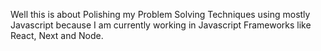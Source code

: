 Well this is about Polishing my Problem Solving Techniques using mostly Javascript because I am currently working in Javascript Frameworks like React, Next and Node.

